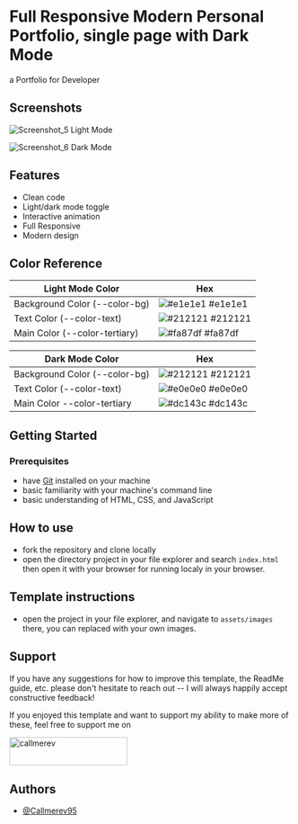 
# Full Responsive Modern Personal Portfolio, single page with Dark Mode

a Portfolio for Developer   




## Screenshots

![Screenshot_5](https://github.com/Callmerev95/Modern-Portfolio/assets/154798324/ed986fe1-1d81-4fde-9ac6-0e42d636b5f9)
Light Mode

![Screenshot_6](https://github.com/Callmerev95/Modern-Portfolio/assets/154798324/fd4b0bbc-dd51-475e-abcd-e93309dfba43)
Dark Mode


## Features

- Clean code
- Light/dark mode toggle
- Interactive animation
- Full Responsive
- Modern design

## Color Reference

| Light Mode Color             | Hex                                                                |
| ----------------- | ------------------------------------------------------------------ |
| Background Color (--color-bg) | ![#e1e1e1](https://via.placeholder.com/10/e1e1e1?text=+) #e1e1e1 |
| Text Color (--color-text) | ![#212121](https://via.placeholder.com/10/212121?text=+) #212121 |
| Main Color  (--color-tertiary) | ![#fa87df](https://via.placeholder.com/10/fa87df?text=+) #fa87df |


| Dark Mode Color             | Hex                                                                |
| ----------------- | ------------------------------------------------------------------ |
| Background Color (--color-bg) | ![#212121](https://via.placeholder.com/10/212121?text=+) #212121 |
| Text Color (--color-text) | ![#e0e0e0](https://via.placeholder.com/10/e0e0e0?text=+) #e0e0e0 |
| Main Color --color-tertiary | ![#dc143c](https://via.placeholder.com/10/dc143c?text=+)  #dc143c | 


## Getting Started

### Prerequisites
- have [Git](https://git-scm.com/) installed on your machine
- basic familiarity with your machine's command line
- basic understanding of HTML, CSS, and JavaScript

## How to use

- fork the repository and clone locally
- open the directory project in your file explorer and search `index.html` then open it with your browser for running localy in your browser.

## Template instructions

- open the project in your file explorer, and navigate to `assets/images` there, you can replaced with your own images.

## Support

If you have any suggestions for how to improve this template, the ReadMe guide, etc.
please don't hesitate to reach out -- I will always happily accept constructive feedback!

If you enjoyed this template and want to support my ability to make more of these, feel free to
support me on
<p><a href="https://www.buymeacoffee.com/callmerev95"> <img align="left" src="https://cdn.buymeacoffee.com/buttons/v2/default-yellow.png" height="50" width="210" alt="callmerev" /></a><br><br><br>



## Authors

- [@Callmerev95](https://github.com/Callmerev95)

